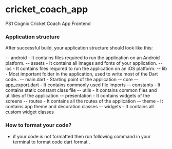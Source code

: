 # cricket_coach_app

PS1 Cognix Cricket Coach App Frontend

### Application structure
After successful build, your application structure should look like this:

-- android - It contains files required to run the application on an Android platform.
-- assets - It contains all images and fonts of your application.
-- ios - It contains files required to run the application on an iOS platform.
-- lib - Most important folder in the application, used to write most of the Dart code..
  -- main.dart - Starting point of the application
  -- core
    -- app_export.dart - It contains commonly used file imports
    -- constants - It contains static constant class file
    -- utils - It contains common files and utilities of the application
  -- presentation - It contains widgets of the screens
  -- routes - It contains all the routes of the application
  -- theme - It contains app theme and decoration classes
  -- widgets - It contains all custom widget classes

### How to format your code?
- if your code is not formatted then run following command in your terminal to format code
  dart format .